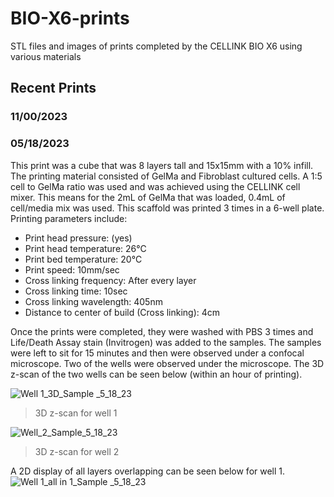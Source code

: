# BIO-X6-prints
 STL files and images of prints completed by the CELLINK BIO X6 using various materials
 
 ## Recent Prints
 ### 11/00/2023
 ### 05/18/2023
 This print was a cube that was 8 layers tall and 15x15mm with a 10% infill. The printing material consisted of GelMa and Fibroblast cultured cells. A 1:5 cell to GelMa ratio was used and was achieved using the CELLINK cell mixer. This means for the 2mL of GelMa that was loaded, 0.4mL of cell/media mix was used. This scaffold was printed 3 times in a 6-well plate. Printing parameters include:
 * Print head pressure: (yes)
 * Print head temperature: 26°C
 * Print bed temperature: 20°C
 * Print speed: 10mm/sec
 * Cross linking frequency: After every layer
 * Cross linking time: 10sec
 * Cross linking wavelength: 405nm
 * Distance to center of build (Cross linking): 4cm

Once the prints were completed, they were washed with PBS 3 times and Life/Death Assay stain (Invitrogen) was added to the samples. The samples were left to sit for 15 minutes and then were observed under a confocal microscope. Two of the wells were observed under  the microscope. The 3D z-scan of the two wells can be seen below (within an hour of printing). 
 
![Well 1_3D_Sample _5_18_23](https://github.com/belaperdomo/BIO-X6-prints/assets/101987425/fb4d7e0d-6695-4131-ac5f-3030bb0fcf35)
>3D z-scan for well 1

![Well_2_Sample_5_18_23](https://github.com/belaperdomo/BIO-X6-prints/assets/101987425/dd0a657f-b3ac-4ed4-a03b-858540a45f25)
>3D z-scan for well 2

A 2D display of all layers overlapping can be seen below for well 1.
![Well 1_all in 1_Sample _5_18_23](https://github.com/belaperdomo/BIO-X6-prints/assets/101987425/fb1ffacc-4b6e-4c7b-add6-af79175fe523)

